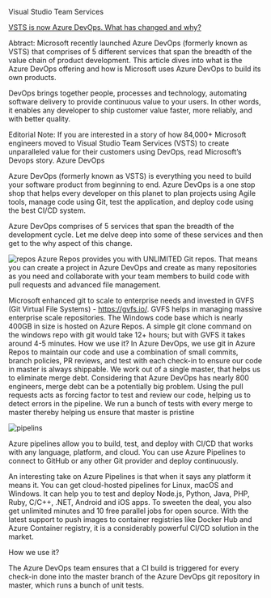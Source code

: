 Visual Studio Team Services

[VSTS is now Azure DevOps. What has changed and why?](https://www.dotnetcurry.com/devops/1473/vsts-azure-devops-change)

Abtract: Microsoft recently launched Azure DevOps (formerly known as VSTS) that comprises of 5 different services that span the breadth of the value chain of product development. This article dives into what is the Azure DevOps offering and how is Microsoft uses Azure DevOps to build its own products. 


DevOps brings together people, processes and technology, automating software delivery to provide continuous value to your users. In other words, it enables any developer to ship customer value faster, more reliably, and with better quality.

Editorial Note: If you are interested in a story of how 84,000+ Microsoft engineers moved to Visual Studio Team Services (VSTS) to create unparalleled value for their customers using DevOps, read Microsoft’s Devops story.
Azure DevOps

Azure DevOps (formerly known as VSTS) is everything you need to build your software product from beginning to end. Azure DevOps is a one stop shop that helps every developer on this planet to plan projects using Agile tools, manage code using Git, test the application, and deploy code using the best CI/CD system.

Azure DevOps comprises of 5 services that span the breadth of the development cycle. Let me delve deep into some of these services and then get to the why aspect of this change.


![repos](https://github.com/ezahr/fail-fast-and-cheap/blob/master/pictures/repos-logo.png)
Azure Repos provides you with UNLIMITED Git repos. That means you can create a project in Azure DevOps and create as many repositories as you need and collaborate with your team members to build code with pull requests and advanced file management.

Microsoft enhanced git to scale to enterprise needs and invested in GVFS (Git Virtual File Systems) - https://gvfs.io/. GVFS helps in managing massive enterprise scale repositories. The Windows code base which is nearly 400GB in size is hosted on Azure Repos. A simple git clone command on the windows repo with git would take 12+ hours; but with GVFS it takes around 4-5 minutes.
How we use it? In Azure DevOps, we use git in Azure Repos to maintain our code and use a combination of small commits, branch policies, PR reviews, and test with each check-in to ensure our code in master is always shippable. We work out of a single master, that helps us to eliminate merge debt. Considering that Azure DevOps has nearly 800 engineers, merge debt can be a potentially big problem. Using the pull requests acts as forcing factor to test and review our code, helping us to detect errors in the pipeline.
We run a bunch of tests with every merge to master thereby helping us ensure that master is pristine


![pipelins](https://github.com/ezahr/fail-fast-and-cheap/blob/master/pictures/pipelines-logo.png)

Azure pipelines allow you to build, test, and deploy with CI/CD that works with any language, platform, and cloud. You can use Azure Pipelines to connect to GitHub or any other Git provider and deploy continuously.


An interesting take on Azure Pipelines is that when it says any platform it means it. You can get cloud-hosted pipelines for Linux, macOS and Windows. It can help you to test and deploy Node.js, Python, Java, PHP, Ruby, C/C++, .NET, Android and iOS apps. To sweeten the deal, you also get unlimited minutes and 10 free parallel jobs for open source. With the latest support to push images to container registries like Docker Hub and Azure Container registry, it is a considerably powerful CI/CD solution in the market.

How we use it?

The Azure DevOps team ensures that a CI build is triggered for every check-in done into the master branch of the Azure DevOps git repository in master, which runs a bunch of unit tests.
